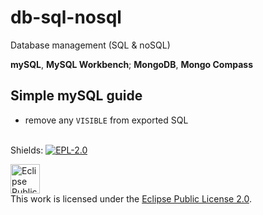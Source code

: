 # db-sql-nosql
Database management (SQL &amp; noSQL) <br>

**mySQL**, **MySQL Workbench**; **MongoDB**, **Mongo Compass**


## Simple mySQL guide
- remove any `VISIBLE` from exported SQL
<br><br>


Shields: [![EPL-2.0][epl2-shield]][epl2]

[epl2]: https://www.eclipse.org/legal/epl-2.0/
[epl2-shield]: https://img.shields.io/badge/License-EPL%202.0-lightgrey.svg

<a rel="license" href="https://www.eclipse.org/legal/epl-2.0/"><img alt="Eclipse Public License" height=47px style="border-width:0" src="https://www.eclipse.org/eclipse.org-common/themes/solstice/public/images/logo/eclipse-foundation-grey-orange.svg" /></a><br>This work is licensed under the <a rel="license" href="https://www.eclipse.org/legal/epl-2.0/">Eclipse Public License 2.0</a>.
